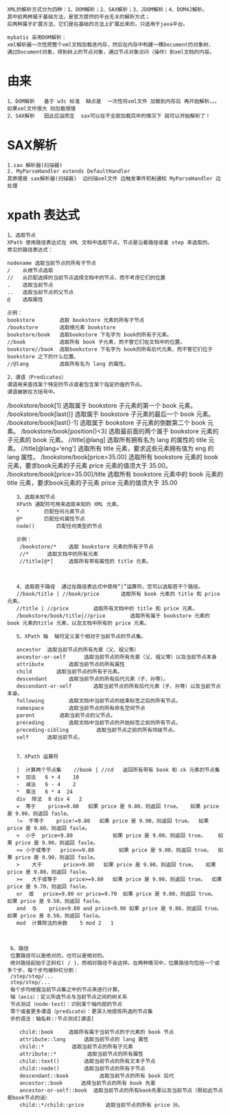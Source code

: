 # 
    XML的解析方式分为四种：1、DOM解析；2、SAX解析；3、JDOM解析；4、DOM4J解析。
    其中前两种属于基础方法，是官方提供的平台无关的解析方式；
    后两种属于扩展方法，它们是在基础的方法上扩展出来的，只适用于java平台。 
    
    mybatis 采用DOM解析：
    xml解析器一次性把整个xml文档加载进内存，然后在内存中构建一棵Document的对象树，
    通过Document对象，得到树上的节点对象，通过节点对象访问（操作）到xml文档的内容。
  
#  由来
    1、DOM解析   基于 w3c 标准  缺点是  一次性将xml文件 加载到内存后 再开始解析。。。如果xml文件很大 则加载很慢
    2、SAX解析   因此应运而生  sax可以在不全部加载完毕的情况下 就可以开始解析了！


# SAX解析
    1.sax 解析器(扫描器)
    2. MyParseHandler extends DefaultHandler
    其原理是 sax解析器(扫描器)  边扫描xml文件 边触发事件机制通知 MyParseHandler 边处理 
    
    
    
# xpath 表达式
    1、选取节点
    XPath 使用路径表达式在 XML 文档中选取节点，节点是沿着路径或者 step 来选取的。
    常见的路径表达式：
    
    nodename 选取当前节点的所有子节点
    /    从根节点选取
    //   从匹配选择的当前节点选择文档中的节点，而不考虑它们的位置
    .    选取当前节点
    ..   选取当前节点的父节点
    @    选取属性
    
    示例：
    bookstore        选取 bookstore 元素的所有子节点
    /bookstore       选取根元素 bookstore
    bookstore/book   选取bookstore 下名字为 book的所有子元素。
    //book           选取所有 book 子元素，而不管它们在文档中的位置。
    bookstore//book  选取bookstore 下名字为 book的所有后代元素，而不管它们位于 bookstore 之下的什么位置。
    //@lang          选取所有名为 lang 的属性。    
    
    2、谓语（Predicates）
    谓语用来查找某个特定的节点或者包含某个指定的值的节点。
    谓语被嵌在方括号中。
    
   /bookstore/book[1]                    选取属于 bookstore 子元素的第一个 book 元素。
   /bookstore/book[last()]               选取属于 bookstore 子元素的最后一个 book 元素。
   /bookstore/book[last()-1]             选取属于 bookstore 子元素的倒数第二个 book 元素。
   /bookstore/book[position()<3]         选取最前面的两个属于 bookstore 元素的子元素的 book 元素。
   //title[@lang]                        选取所有拥有名为 lang 的属性的 title 元素。
   //title[@lang='eng']                  选取所有 title 元素，要求这些元素拥有值为 eng 的 lang 属性。
   /bookstore/book[price>35.00]          选取所有 bookstore 元素的 book 元素，要求book元素的子元素 price 元素的值须大于 35.00。
   /bookstore/book[price>35.00]/title    选取所有 bookstore 元素中的 book 元素的 title 元素，要求book元素的子元素 price 元素的值须大于 35.00
   
       3、选取未知节点
       XPath 通配符可用来选取未知的 XML 元素。
       *        匹配任何元素节点
       @*       匹配任何属性节点
       node()       匹配任何类型的节点
       
       示例：
        /bookstore/*    选取 bookstore 元素的所有子节点
        //*      选取文档中的所有元素
        //title[@*]     选取所有带有属性的 title 元素。
        
        
       
       4、选取若干路径  通过在路径表达式中使用“|”运算符，您可以选取若干个路径。
       //book/title | //book/price       选取所有 book 元素的 title 和 price 元素。
       //title | //price        选取所有文档中的 title 和 price 元素。
       /bookstore/book/title|//price        选取所有属于 bookstore 元素的 book 元素的title 元素，以及文档中所有的 price 元素。
       
       5、XPath 轴  轴可定义某个相对于当前节点的节点集。
       
       ancestor  选取当前节点的所有先辈（父、祖父等）
       ancestor-or-self      选取当前节点的所有先辈（父、祖父等）以及当前节点本身
       attribute        选取当前节点的所有属性
       child        选取当前节点的所有子元素。
       descendant       选取当前节点的所有后代元素（子、孙等）。
       descendant-or-self       选取当前节点的所有后代元素（子、孙等）以及当前节点本身。
       following        选取文档中当前节点的结束标签之后的所有节点。
       namespace        选取当前节点的所有命名空间节点
       parent        选取当前节点的父节点。
       preceding        选取文档中当前节点的开始标签之前的所有节点。
       preceding-sibling         选取当前节点之前的所有同级节点。
       self      选取当前节点。
       
       
       7、XPath 运算符
       
       |  计算两个节点集    //book | //cd   返回所有带有 book 和 ck 元素的节点集
       +  加法   6 + 4    10
       -  减法   6 - 4    2
       *  乘法   6 * 4  24
       div  除法  8 div 4   2
       =  等于    price=9.80   如果 price 是 9.80，则返回 true。   如果 price 是 9.90，则返回 fasle。
       !=  不等于    price!=9.80   如果 price 是 9.90，则返回 true。  如果 price 是 9.80，则返回 fasle。
       <  小于  price<9.80             如果 price 是 9.00，则返回 true。    如果 price 是 9.90，则返回 fasle。
       <= 小于或等于   price<=9.80        如果 price 是 9.00，则返回 true。  如果 price 是 9.90，则返回 fasle。
       >    大于       price>9.80   如果 price 是 9.90，则返回 true。   如果 price 是 9.80，则返回 fasle。
       >=   大于或等于    price>=9.80   如果 price 是 9.90，则返回 true。  如果 price 是 9.70，则返回 fasle。
       or  或   price=9.80 or price=9.70  如果 price 是 9.80，则返回 true。  如果 price 是 9.50，则返回 fasle。
       and  与    price>9.00 and price<9.90 如果 price 是 9.80，则返回 true。    如果 price 是 8.50，则返回 fasle。
       mod  计算除法的余数    5 mod 2   1
       
       
       
     6、路径
     位置路径可以是绝对的，也可以是相对的。
     绝对路径起始于正斜杠( / )，而相对路径不会这样。在两种情况中，位置路径均包括一个或多个步，每个步均被斜杠分割：
     /step/step/...
     step/step/...
     每个步均根据当前节点集之中的节点来进行计算。
     轴（axis）：定义所选节点与当前节点之间的树关系
     节点测试（node-test）：识别某个轴内部的节点
     零个或者更多谓语（predicate）：更深入地提炼所选的节点集
     步的语法：轴名称::节点测试[谓语]

        child::book     选取所有属于当前节点的子元素的 book 节点
        attribute::lang      选取当前节点的 lang 属性
        child::*         选取当前节点的所有子元素
        attribute::*          选取当前节点的所有属性
        child::text()        选取当前节点的所有文本子节点
        child::node()        选取当前节点的所有子节点
        descendant::book          选取当前节点的所有 book 后代
        ancestor::book      选择当前节点的所有 book 先辈
        ancestor-or-self::book  选取当前节点的所有book先辈以及当前节点（假如此节点是book节点的话）
        child::*/child::price       选取当前节点的所有 price 孙。
        
        
     
       
       
      